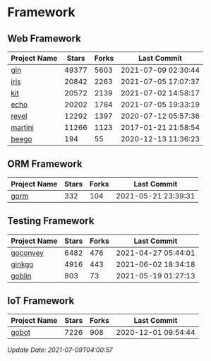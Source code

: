 # Framework

## Web Framework
| Project Name | Stars | Forks | Last Commit |
| ------------ | ----- | ----- | ----------- |
| [gin](https://github.com/gin-gonic/gin) | 49377 | 5603 | 2021-07-09 02:30:44 |
| [iris](https://github.com/kataras/iris) | 20842 | 2263 | 2021-07-05 17:07:37 |
| [kit](https://github.com/go-kit/kit) | 20572 | 2139 | 2021-07-02 14:58:17 |
| [echo](https://github.com/labstack/echo) | 20202 | 1784 | 2021-07-05 19:33:19 |
| [revel](https://github.com/revel/revel) | 12292 | 1397 | 2020-07-12 05:57:36 |
| [martini](https://github.com/go-martini/martini) | 11266 | 1123 | 2017-01-21 21:58:54 |
| [beego](https://github.com/astaxie/beego) | 194 | 55 | 2020-12-13 11:36:23 |

## ORM Framework
| Project Name | Stars | Forks | Last Commit |
| ------------ | ----- | ----- | ----------- |
| [gorm](https://github.com/jinzhu/gorm) | 332 | 104 | 2021-05-21 23:39:31 |

## Testing Framework
| Project Name | Stars | Forks | Last Commit |
| ------------ | ----- | ----- | ----------- |
| [goconvey](https://github.com/smartystreets/goconvey) | 6482 | 476 | 2021-04-27 05:44:01 |
| [ginkgo](https://github.com/onsi/ginkgo) | 4916 | 443 | 2021-06-02 18:34:18 |
| [goblin](https://github.com/franela/goblin) | 803 | 73 | 2021-05-19 01:27:13 |

## IoT Framework
| Project Name | Stars | Forks | Last Commit |
| ------------ | ----- | ----- | ----------- |
| [gobot](https://github.com/hybridgroup/gobot) | 7226 | 908 | 2020-12-01 09:54:44 |

*Update Date: 2021-07-09T04:00:57*